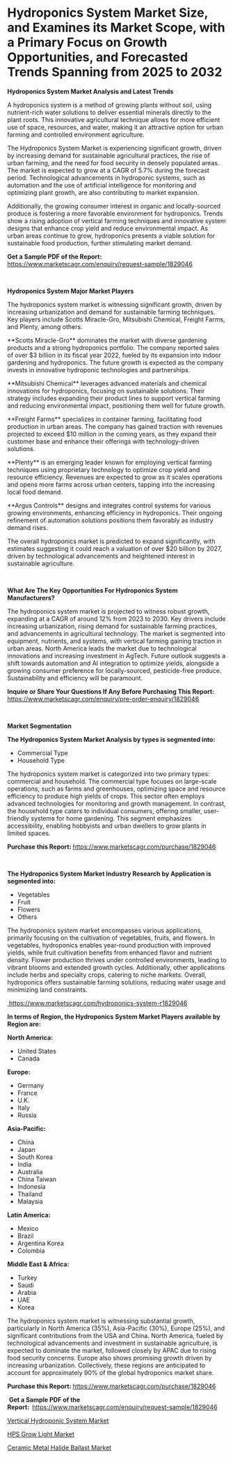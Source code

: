 <p><h1>Hydroponics System Market Size, and Examines its Market Scope, with a Primary Focus on Growth Opportunities, and Forecasted Trends Spanning from 2025 to 2032</h1></p><p><strong>Hydroponics System Market Analysis and Latest Trends</strong></p>
<p><p>A hydroponics system is a method of growing plants without soil, using nutrient-rich water solutions to deliver essential minerals directly to the plant roots. This innovative agricultural technique allows for more efficient use of space, resources, and water, making it an attractive option for urban farming and controlled environment agriculture.</p><p>The Hydroponics System Market is experiencing significant growth, driven by increasing demand for sustainable agricultural practices, the rise of urban farming, and the need for food security in densely populated areas. The market is expected to grow at a CAGR of 5.7% during the forecast period. Technological advancements in hydroponic systems, such as automation and the use of artificial intelligence for monitoring and optimizing plant growth, are also contributing to market expansion. </p><p>Additionally, the growing consumer interest in organic and locally-sourced produce is fostering a more favorable environment for hydroponics. Trends show a rising adoption of vertical farming techniques and innovative system designs that enhance crop yield and reduce environmental impact. As urban areas continue to grow, hydroponics presents a viable solution for sustainable food production, further stimulating market demand.</p></p>
<p><strong>Get a Sample PDF of the Report:&nbsp;</strong> <a href="https://www.marketscagr.com/enquiry/request-sample/1829046?utm_campaign=1869&utm_medium=2&utm_source=Github&utm_content=ia&utm_term=30032025&utm_id=hydroponics-system">https://www.marketscagr.com/enquiry/request-sample/1829046</a></p>
<p>&nbsp;</p>
<p><strong>Hydroponics System Major Market Players</strong></p>
<p><p>The hydroponics system market is witnessing significant growth, driven by increasing urbanization and demand for sustainable farming techniques. Key players include Scotts Miracle-Gro, Mitsubishi Chemical, Freight Farms, and Plenty, among others.</p><p>**Scotts Miracle-Gro** dominates the market with diverse gardening products and a strong hydroponics portfolio. The company reported sales of over $3 billion in its fiscal year 2022, fueled by its expansion into indoor gardening and hydroponics. The future growth is expected as the company invests in innovative hydroponic technologies and partnerships.</p><p>**Mitsubishi Chemical** leverages advanced materials and chemical innovations for hydroponics, focusing on sustainable solutions. Their strategy includes expanding their product lines to support vertical farming and reducing environmental impact, positioning them well for future growth.</p><p>**Freight Farms** specializes in container farming, facilitating food production in urban areas. The company has gained traction with revenues projected to exceed $10 million in the coming years, as they expand their customer base and enhance their offerings with technology-driven solutions.</p><p>**Plenty** is an emerging leader known for employing vertical farming techniques using proprietary technology to optimize crop yield and resource efficiency. Revenues are expected to grow as it scales operations and opens more farms across urban centers, tapping into the increasing local food demand.</p><p>**Argus Controls** designs and integrates control systems for various growing environments, enhancing efficiency in hydroponics. Their ongoing refinement of automation solutions positions them favorably as industry demand rises.</p><p>The overall hydroponics market is predicted to expand significantly, with estimates suggesting it could reach a valuation of over $20 billion by 2027, driven by technological advancements and heightened interest in sustainable agriculture.</p></p>
<p>&nbsp;</p>
<p><strong>What Are The Key Opportunities For Hydroponics System Manufacturers?</strong></p>
<p><p>The hydroponics system market is projected to witness robust growth, expanding at a CAGR of around 12% from 2023 to 2030. Key drivers include increasing urbanization, rising demand for sustainable farming practices, and advancements in agricultural technology. The market is segmented into equipment, nutrients, and systems, with vertical farming gaining traction in urban areas. North America leads the market due to technological innovations and increasing investment in AgTech. Future outlook suggests a shift towards automation and AI integration to optimize yields, alongside a growing consumer preference for locally-sourced, pesticide-free produce. Sustainability and efficiency will be paramount.</p></p>
<p><strong>Inquire or Share Your Questions If Any Before Purchasing This Report:</strong> <a href="https://www.marketscagr.com/enquiry/pre-order-enquiry/1829046?utm_campaign=1869&utm_medium=2&utm_source=Github&utm_content=ia&utm_term=30032025&utm_id=hydroponics-system">https://www.marketscagr.com/enquiry/pre-order-enquiry/1829046</a></p>
<p>&nbsp;</p>
<p><strong>Market Segmentation</strong></p>
<p><strong>The Hydroponics System Market Analysis by types is segmented into:</strong></p>
<p><ul><li>Commercial Type</li><li>Household Type</li></ul></p>
<p><p>The hydroponics system market is categorized into two primary types: commercial and household. The commercial type focuses on large-scale operations, such as farms and greenhouses, optimizing space and resource efficiency to produce high yields of crops. This sector often employs advanced technologies for monitoring and growth management. In contrast, the household type caters to individual consumers, offering smaller, user-friendly systems for home gardening. This segment emphasizes accessibility, enabling hobbyists and urban dwellers to grow plants in limited spaces.</p></p>
<p><strong>Purchase this Report:&nbsp;</strong><a href="https://www.marketscagr.com/purchase/1829046?utm_campaign=1869&utm_medium=2&utm_source=Github&utm_content=ia&utm_term=30032025&utm_id=hydroponics-system">https://www.marketscagr.com/purchase/1829046</a></p>
<p>&nbsp;</p>
<p><strong>The Hydroponics System Market Industry Research by Application is segmented into:</strong></p>
<p><ul><li>Vegetables</li><li>Fruit</li><li>Flowers</li><li>Others</li></ul></p>
<p><p>The hydroponics system market encompasses various applications, primarily focusing on the cultivation of vegetables, fruits, and flowers. In vegetables, hydroponics enables year-round production with improved yields, while fruit cultivation benefits from enhanced flavor and nutrient density. Flower production thrives under controlled environments, leading to vibrant blooms and extended growth cycles. Additionally, other applications include herbs and specialty crops, catering to niche markets. Overall, hydroponics offers sustainable farming solutions, reducing water usage and minimizing land constraints.</p></p>
<p><a href="https://www.marketscagr.com/hydroponics-system-r1829046?utm_campaign=1869&utm_medium=2&utm_source=Github&utm_content=ia&utm_term=30032025&utm_id=hydroponics-system">&nbsp;https://www.marketscagr.com/hydroponics-system-r1829046</a></p>
<p><strong>In terms of Region, the Hydroponics System Market Players available by Region are:</strong></p>
<p>
    <p> <strong> North America: </strong>
        <ul>
            <li>United States</li>
            <li>Canada</li>
        </ul>
        </p> 
    <p> <strong> Europe: </strong>
        <ul>
            <li>Germany</li>
            <li>France</li>
            <li>U.K.</li>
            <li>Italy</li>
            <li>Russia</li>
        </ul>
        </p> 
    <p> <strong> Asia-Pacific: </strong>
        <ul>
            <li>China</li>
            <li>Japan</li>
            <li>South Korea</li>
            <li>India</li>
            <li>Australia</li>
            <li>China Taiwan</li>
            <li>Indonesia</li>
            <li>Thailand</li>
            <li>Malaysia</li>
        </ul>
        </p> 
    <p> <strong> Latin America: </strong>
        <ul>
            <li>Mexico</li>
            <li>Brazil</li>
            <li>Argentina Korea</li>
            <li>Colombia</li>
        </ul>
        </p> 
    <p> <strong> Middle East & Africa: </strong>
        <ul>
            <li>Turkey</li>
            <li>Saudi</li>
            <li>Arabia</li>
            <li>UAE</li>
            <li>Korea</li>
        </ul>
    </p>
    </p>
<p><p>The hydroponics system market is witnessing substantial growth, particularly in North America (35%), Asia-Pacific (30%), Europe (25%), and significant contributions from the USA and China. North America, fueled by technological advancements and investment in sustainable agriculture, is expected to dominate the market, followed closely by APAC due to rising food security concerns. Europe also shows promising growth driven by increasing urbanization. Collectively, these regions are anticipated to account for approximately 90% of the global hydroponics market share.</p></p>
<p><strong>Purchase this Report: </strong><a href="https://www.marketscagr.com/purchase/1829046?utm_campaign=1869&utm_medium=2&utm_source=Github&utm_content=ia&utm_term=30032025&utm_id=hydroponics-system">https://www.marketscagr.com/purchase/1829046</a></p>
<p>&nbsp;<strong>Get a Sample PDF of the Report:&nbsp;&nbsp;</strong><a href="https://www.marketscagr.com/enquiry/request-sample/1829046?utm_campaign=1869&utm_medium=2&utm_source=Github&utm_content=ia&utm_term=30032025&utm_id=hydroponics-system">https://www.marketscagr.com/enquiry/request-sample/1829046</a></p>
<p><strong></strong></p>
<p><p><a href="https://github.com/CliffMedina6/Market-Research-Report-List-7/blob/main/vertical-hydroponic-system-market.md?utm_campaign=1869&utm_medium=2&utm_source=Github&utm_content=ia&utm_term=30032025&utm_id=hydroponics-system">Vertical Hydroponic System Market</a></p><p><a href="https://github.com/provorikovar/Market-Research-Report-List-7/blob/main/hps-grow-light-market.md?utm_campaign=1869&utm_medium=2&utm_source=Github&utm_content=ia&utm_term=30032025&utm_id=hydroponics-system">HPS Grow Light Market</a></p><p><a href="https://github.com/ekerswenzlb0/Market-Research-Report-List-1/blob/main/ceramic-metal-halide-ballast-market.md?utm_campaign=1869&utm_medium=2&utm_source=Github&utm_content=ia&utm_term=30032025&utm_id=hydroponics-system">Ceramic Metal Halide Ballast Market</a></p></p>